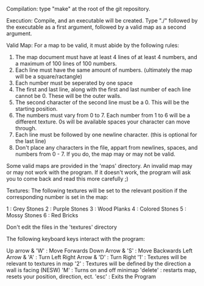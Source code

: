 Compilation: type "make" at the root of the git repository. 

Execution: Compile, and an executable will be created.
Type "./" followed by the executable as a first argument, followed by a valid map as a second argument. 


Valid Map: 
For a map to be valid, it must abide by the following rules:

1) The map document must have at least 4 lines of at least 4 numbers, and a maximum of 100 lines of 100 numbers. 
2) Each line must have the same amount of numbers. (ultimately the map will be a square/ractangle)
3) Each number must be seperated by one space
4) The first and last line, along with the first and last number of each line cannot be 0. These will be the outer walls. 
5) The second character of the second line must be a 0. This will be the starting position.
6) The numbers must vary from 0 to 7. Each number from 1 to 6 will be a different texture. 0s will be available spaces your character can move through. 
7) Each line must be followed by one newline character. (this is optional for the last line)
8) Don't place any characters in the file, appart from newlines, spaces, and numbers from 0 - 7. If you do, the map may or may not be valid. 

Some valid maps are provided in the 'maps' directory.
An invalid map may or may not work with the program. If it doesn't work, the program will ask you to come back and read this more carefully ;)

Textures: 
The following textures will be set to the relevant position if the corresponding number is set in the map: 

1 : Grey Stones
2 : Purple Stones
3 : Wood Planks
4 : Colored Stones
5 : Mossy Stones
6 : Red Bricks

Don't edit the files in the 'textures' directory


The following keyboard keys interact with the program: 

Up arrow & 'W' : Move Forwards
Down Arrow & 'S' : Move Backwards
Left Arrow & 'A' : Turn Left
Right Arrow & 'D' : Turn Right
'1' : Textures will be relevant to textures in map
'2' : Textures will be defined by the direction a wall is facing (NESW)
'M' : Turns on and off minimap
'delete' : restarts map, resets your position, direction, ect.
'esc' : Exits the Program
